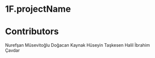 # 1F.projectName



# Contributors
Nurefşan Müsevitoğlu 
Doğacan Kaynak
Hüseyin Taşkesen
Halil İbrahim Çavdar


